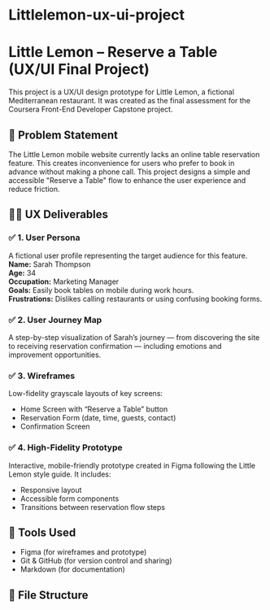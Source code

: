 # Littlelemon-ux-ui-project
# Little Lemon – Reserve a Table (UX/UI Final Project)

This project is a UX/UI design prototype for Little Lemon, a fictional Mediterranean restaurant. It was created as the final assessment for the Coursera Front-End Developer Capstone project.

## 📌 Problem Statement

The Little Lemon mobile website currently lacks an online table reservation feature. This creates inconvenience for users who prefer to book in advance without making a phone call. This project designs a simple and accessible "Reserve a Table" flow to enhance the user experience and reduce friction.

## 🧑‍🎨 UX Deliverables

### ✅ 1. User Persona
A fictional user profile representing the target audience for this feature.  
**Name:** Sarah Thompson  
**Age:** 34  
**Occupation:** Marketing Manager  
**Goals:** Easily book tables on mobile during work hours.  
**Frustrations:** Dislikes calling restaurants or using confusing booking forms.

### ✅ 2. User Journey Map
A step-by-step visualization of Sarah’s journey — from discovering the site to receiving reservation confirmation — including emotions and improvement opportunities.

### ✅ 3. Wireframes
Low-fidelity grayscale layouts of key screens:
- Home Screen with “Reserve a Table” button
- Reservation Form (date, time, guests, contact)
- Confirmation Screen

### ✅ 4. High-Fidelity Prototype
Interactive, mobile-friendly prototype created in Figma following the Little Lemon style guide. It includes:
- Responsive layout
- Accessible form components
- Transitions between reservation flow steps

## 🧰 Tools Used
- Figma (for wireframes and prototype)
- Git & GitHub (for version control and sharing)
- Markdown (for documentation)

## 📁 File Structure

